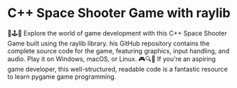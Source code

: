 # C++ Space Shooter Game with raylib

🚀🕹️🐍 Explore the world of game development with this C++ Space Shooter Game built using the raylib library. his GitHub repository contains the complete source code for the game, featuring graphics, input handling, and audio. Play it on Windows, macOS, or Linux. 🎮🔍📖 If you're an aspiring game developer, this well-structured, readable code is a fantastic resource to learn pygame game programming.

